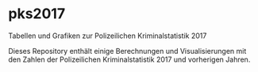 # pks2017
Tabellen und Grafiken zur Polizeilichen Kriminalstatistik 2017

Dieses Repository enthält einige Berechnungen und Visualisierungen mit den Zahlen der Polizeilichen Kriminalstatistik 2017 und vorherigen Jahren.
